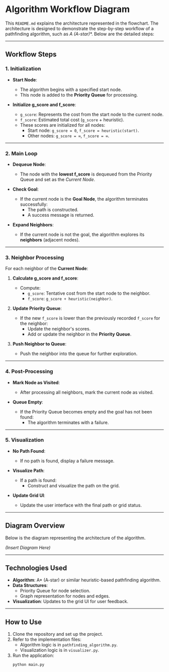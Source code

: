 # Algorithm Workflow Diagram

This `README.md` explains the architecture represented in the flowchart. The architecture is designed to demonstrate the step-by-step workflow of a pathfinding algorithm, such as **A* (A-star)**. Below are the detailed steps:

---

## **Workflow Steps**

### 1. Initialization
- **Start Node**: 
  - The algorithm begins with a specified start node.
  - This node is added to the **Priority Queue** for processing.
  
- **Initialize g_score and f_score**:
  - `g_score`: Represents the cost from the start node to the current node.
  - `f_score`: Estimated total cost (`g_score` + heuristic).
  - These scores are initialized for all nodes:
    - Start node: `g_score = 0`, `f_score = heuristic(start)`.
    - Other nodes: `g_score = ∞`, `f_score = ∞`.

---

### 2. Main Loop
- **Dequeue Node**:
  - The node with the **lowest f_score** is dequeued from the Priority Queue and set as the *Current Node*.

- **Check Goal**:
  - If the current node is the **Goal Node**, the algorithm terminates successfully:
    - The path is constructed.
    - A success message is returned.

- **Expand Neighbors**:
  - If the current node is not the goal, the algorithm explores its **neighbors** (adjacent nodes).

---

### 3. Neighbor Processing
For each neighbor of the **Current Node**:
1. **Calculate g_score and f_score**:
   - Compute:
     - `g_score`: Tentative cost from the start node to the neighbor.
     - `f_score`: `g_score + heuristic(neighbor)`.

2. **Update Priority Queue**:
   - If the new `f_score` is lower than the previously recorded `f_score` for the neighbor:
     - Update the neighbor's scores.
     - Add or update the neighbor in the **Priority Queue**.

3. **Push Neighbor to Queue**:
   - Push the neighbor into the queue for further exploration.

---

### 4. Post-Processing
- **Mark Node as Visited**:
  - After processing all neighbors, mark the current node as visited.

- **Queue Empty**:
  - If the Priority Queue becomes empty and the goal has not been found:
    - The algorithm terminates with a failure.

---

### 5. Visualization
- **No Path Found**:
  - If no path is found, display a failure message.

- **Visualize Path**:
  - If a path is found:
    - Construct and visualize the path on the grid.

- **Update Grid UI**:
  - Update the user interface with the final path or grid status.

---

## **Diagram Overview**
Below is the diagram representing the architecture of the algorithm.

*(Insert Diagram Here)*

---

## **Technologies Used**
- **Algorithm**: A* (A-star) or similar heuristic-based pathfinding algorithm.
- **Data Structures**: 
  - Priority Queue for node selection.
  - Graph representation for nodes and edges.
- **Visualization**: Updates to the grid UI for user feedback.

---

## **How to Use**
1. Clone the repository and set up the project.
2. Refer to the implementation files:
   - Algorithm logic is in `pathfinding_algorithm.py`.
   - Visualization logic is in `visualizer.py`.
3. Run the application:
   ```bash
   python main.py
